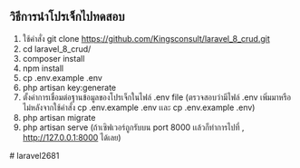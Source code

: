 ## วิธีการนำโปรเจ็กไปทดสอบ

<ol>
<li>ใช้คำสั่ง git clone <a href="https://github.com/Kingsconsult/laravel_8_crud.git">https://github.com/Kingsconsult/laravel_8_crud.git</a></li>
<li>cd laravel_8_crud/</li>
<li>composer install</li>
<li>npm install</li>
<li>cp .env.example .env</li>
<li>php artisan key:generate</li>
<li>ตั้งค่าการเชื่อมต่อฐานข้อมูลของโปรเจ็กในไฟล์ .env file (ตรวจสอบว่ามีไฟล์ .env เพิ่มมาหรือไม่หลังจากใช้คำสั่ง cp .env.example .env เเละ cp .env.example .env)</li>
<li>php artisan migrate</li>
<li>php artisan serve (ถ้าเซิฟเวอร์ถูกรับบน port 8000 เเล้วก็ทำการไปที่ , <a href="http://127.0.0.1:8000" rel="nofollow">http://127.0.0.1:8000</a> ได้เลย) 
 </li>
</ol>
# laravel2681

